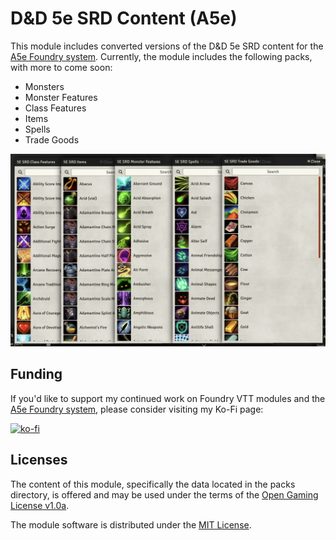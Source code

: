 # D&D 5e SRD Content (A5e)

This module includes converted versions of the D&D 5e SRD content for the [A5e Foundry system](https://github.com/Pjb518/FoundryVTT-Level-Up-Official). Currently, the module includes the following packs, with more to come soon:

- Monsters
- Monster Features
- Class Features
- Items
- Spells
- Trade Goods

![Image](assets/5e-srd-preview.png)

## Funding

If you'd like to support my continued work on Foundry VTT modules and the [A5e Foundry system](https://foundryvtt.com/packages/a5e), please consider visiting my Ko-Fi page: 

[![ko-fi](https://ko-fi.com/img/githubbutton_sm.svg)](https://ko-fi.com/philbest)

## Licenses

The content of this module, specifically the data located in the packs directory, is offered and may be used under the terms of the [Open Gaming License v1.0a](https://github.com/Pjb518/a5e-kobold-press-ogl/blob/main/OGL.md).

The module software is distributed under the [MIT License](https://mit-license.org/).
